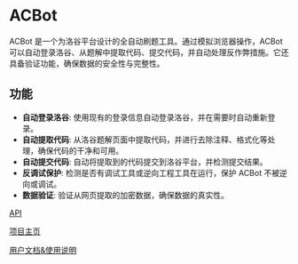 # ACBot

ACBot 是一个为洛谷平台设计的全自动刷题工具。通过模拟浏览器操作，ACBot 可以自动登录洛谷、从题解中提取代码、提交代码，并自动处理反作弊措施。它还具备验证功能，确保数据的安全性与完整性。

## 功能

- **自动登录洛谷**: 使用现有的登录信息自动登录洛谷，并在需要时自动重新登录。
- **自动提取代码**: 从洛谷题解页面中提取代码，并进行去除注释、格式化等处理，确保代码的干净和可用。
- **自动提交代码**: 自动将提取到的代码提交到洛谷平台，并检测提交结果。
- **反调试保护**: 检测是否有调试工具或逆向工程工具在运行，保护 ACBot 不被逆向或调试。
- **数据验证**: 验证从网页提取的加密数据，确保数据的真实性。

[API](https://acbot-dev.github.io/api/)

[项目主页](https://acbot-dev.github.io/)

[用户文档&使用说明](https://bgithub.xyz/ACBot-dev/ACBot-for-Luogu/blob/main/README.md)
